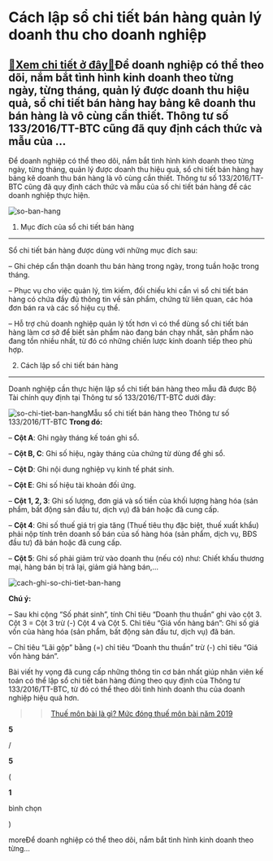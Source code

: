 Cách lập sổ chi tiết bán hàng quản lý doanh thu cho doanh nghiệp
================================================================

[:gift:Xem chi tiết ở đây:gift:](https://hddtvn.com/cach-lap-so-chi-tiet-ban-hang-quan-ly-doanh-thu-cho-doanh-nghiep/)Để doanh nghiệp có thể theo dõi, nắm bắt tình hình kinh doanh theo từng ngày, từng tháng, quản lý được doanh thu hiệu quả, sổ chi tiết bán hàng hay bảng kê doanh thu bán hàng là vô cùng cần thiết. Thông tư số 133/2016/TT-BTC cũng đã quy định cách thức và mẫu của …
------------------------------------------------------------------------------------------------------------------------------------------------------------------------------------------------------------------------------------------------------------------------

Để doanh nghiệp có thể theo dõi, nắm bắt tình hình kinh doanh theo từng ngày, từng tháng, quản lý được doanh thu hiệu quả, sổ chi tiết bán hàng hay bảng kê doanh thu bán hàng là vô cùng cần thiết. Thông tư số 133/2016/TT-BTC cũng đã quy định cách thức và mẫu của số chi tiết bán hàng để các doanh nghiệp thực hiện.


![so-ban-hang](https://hddtvn.com/wp-content/uploads/2021/01/so-ban-hang.jpg)


1. Mục đích của sổ chi tiết bán hàng
------------------------------------


Sổ chi tiết bán hàng được dùng với những mục đích sau:


– Ghi chép cẩn thận doanh thu bán hàng trong ngày, trong tuần hoặc trong tháng.


– Phục vụ cho việc quản lý, tìm kiếm, đối chiếu khi cần vì sổ chi tiết bán hàng có chứa đầy đủ thông tin về sản phẩm, chứng từ liên quan, các hóa đơn bán ra và các số hiệu cụ thể.


– Hỗ trợ chủ doanh nghiệp quản lý tốt hơn vì có thể dùng sổ chi tiết bán hàng làm cơ sở để biết sản phẩm nào đang bán chạy nhất, sản phẩm nào đang tồn nhiều nhất, từ đó có những chiến lược kinh doanh tiếp theo phù hợp.


2. Cách lập sổ chi tiết bán hàng
--------------------------------


Doanh nghiệp cần thực hiện lập sổ chi tiết bán hàng theo mẫu đã được Bộ Tài chính quy định tại Thông tư số 133/2016/TT-BTC dưới đây:


![so-chi-tiet-ban-hang](https://hddtvn.com/wp-content/uploads/2021/01/so-chi-tiet-ban-hang.png)Mẫu sổ chi tiết bán hàng theo Thông tư số 133/2016/TT-BTC
**Trong đó:**


– **Cột A**: Ghi ngày tháng kế toán ghi sổ.


– **Cột B, C**: Ghi số hiệu, ngày tháng của chứng từ dùng để ghi sổ.


– **Cột D**: Ghi nội dung nghiệp vụ kinh tế phát sinh.


– **Cột E**: Ghi số hiệu tài khoản đối ứng.


– **Cột 1, 2, 3**: Ghi số lượng, đơn giá và số tiền của khối lượng hàng hóa (sản phẩm, bất động sản đầu tư, dịch vụ) đã bán hoặc đã cung cấp.


– **Cột 4**: Ghi số thuế giá trị gia tăng (Thuế tiêu thụ đặc biệt, thuế xuất khẩu) phải nộp tính trên doanh số bán của số hàng hóa (sản phẩm, dịch vụ, BĐS đầu tư) đã bán hoặc đã cung cấp.


– **Cột 5**: Ghi số phải giảm trừ vào doanh thu (nếu có) như: Chiết khấu thương mại, hàng bán bị trả lại, giảm giá hàng bán,…


![cach-ghi-so-chi-tiet-ban-hang](https://hddtvn.com/wp-content/uploads/2021/01/quy-trinh-quan-ly-cong-no-phai-thu.jpg)


**Chú ý:**


– Sau khi cộng “Số phát sinh”, tính Chỉ tiêu “Doanh thu thuần” ghi vào cột 3. Cột 3 = Cột 3 trừ (-) Cột 4 và Cột 5. Chỉ tiêu “Giá vốn hàng bán”: Ghi số giá vốn của hàng hóa (sản phẩm, bất động sản đầu tư, dịch vụ) đã bán.


– Chỉ tiêu “Lãi gộp” bằng (=) chỉ tiêu “Doanh thu thuần” trừ (-) chỉ tiêu “Giá vốn hàng bán”.


Bài viết hy vọng đã cung cấp những thông tin cơ bản nhất giúp nhân viên kế toán có thể lập sổ chi tiết bán hàng đúng theo quy định của Thông tư 133/2016/TT-BTC, từ đó có thể theo dõi tình hình doanh thu của doanh nghiệp hiệu quả hơn.


>> [Thuế môn bài là gì? Mức đóng thuế môn bài năm 2019](#)








































**5**  

/  

**5**  

(  

**1**  

  

 bình chọn   

)


moreĐể doanh nghiệp có thể theo dõi, nắm bắt tình hình kinh doanh theo từng…

